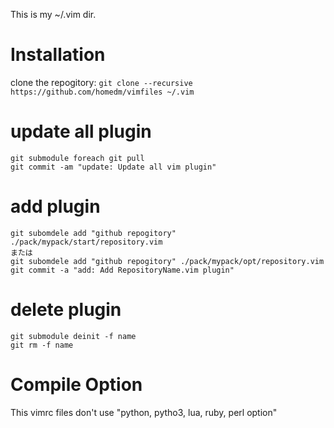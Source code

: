 This is my ~/.vim dir.

# Installation
clone the repogitory: `git clone --recursive https://github.com/homedm/vimfiles ~/.vim`

# update all plugin
	git submodule foreach git pull
	git commit -am "update: Update all vim plugin"

# add plugin
	git subomdele add "github repogitory" ./pack/mypack/start/repository.vim
	または
	git subomdele add "github repogitory" ./pack/mypack/opt/repository.vim
	git commit -a "add: Add RepositoryName.vim plugin"

# delete plugin
	git submodule deinit -f name
	git rm -f name

# Compile Option
This vimrc files don't use "python, pytho3, lua, ruby, perl option"
